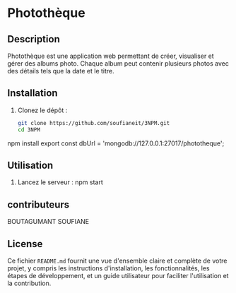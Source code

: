 # Photothèque

## Description

Photothèque est une application web permettant de créer, visualiser et gérer des albums photo. Chaque album peut contenir plusieurs photos avec des détails tels que la date et le titre.

## Installation

1. Clonez le dépôt :

   ```bash
   git clone https://github.com/soufianeit/3NPM.git
   cd 3NPM


npm install
export const dbUrl = 'mongodb://127.0.0.1:27017/phototheque';

## Utilisation
1. Lancez le serveur :
npm start

## contributeurs
BOUTAGUMANT SOUFIANE 


## License

Ce fichier `README.md` fournit une vue d'ensemble claire et complète de votre projet, y compris les instructions d'installation, les fonctionnalités, les étapes de développement, et un guide utilisateur pour faciliter l'utilisation et la contribution.

